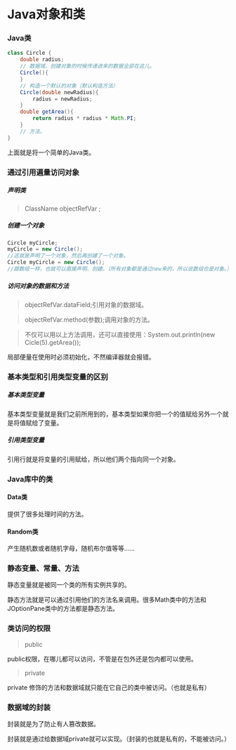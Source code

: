 # Java对象和类
### Java类
```java
class Circle {
    double radius;
    // 数据域，创建对象的时候传递进来的数据全部在这儿。
    Circle(){
    }
    // 构造一个默认的对象（默认构造方法）
    Circle(double newRadius){
        radius = newRadius;
    }
    double getArea(){
        return radius * radius * Math.PI;
    }
    // 方法。
}
```

上面就是将一个简单的Java类。

### 通过引用遍量访问对象

##### 声明类

> ClassName objectRefVar ;

##### 创建一个对象

```java 
Circle myCircle;
myCircle = new Circle();
//这就是声明了一个对象，然后再创建了一个对象。
Circle myCircle = new Circle();
//跟数组一样，也就可以直接声明、创建。（所有对象都是通过new来的，所以说数组也是对象。）
```

##### 访问对象的数据和方法

> objectRefVar.dataField;引用对象的数据域。

> objectRefVar.method(参数);调用对象的方法。

> 不仅可以用以上方法调用，还可以直接使用：System.out.println(new Cicle(5).getArea());

局部便量在使用时必须初始化，不然编译器就会报错。

### 基本类型和引用类型变量的区别

##### 基本类型变量

基本类型变量就是我们之前所用到的，基本类型如果你把一个的值赋给另外一个就是将值赋给了变量。

##### 引用类型变量

引用行就是将变量的引用赋给，所以他们两个指向同一个对象。

### Java库中的类

#### Data类

提供了很多处理时间的方法。

#### Random类

产生随机数或者随机字母，随机布尔值等等……

### 静态变量、常量、方法

静态变量就是被同一个类的所有实例共享的。

静态方法就是可以通过引用他们的方法名来调用。很多Math类中的方法和JOptionPane类中的方法都是静态方法。

### 类访问的权限

> public 

public权限，在哪儿都可以访问，不管是在包外还是包内都可以使用。

> private 

private 修饰的方法和数据域就只能在它自己的类中被访问。（也就是私有）

### 数据域的封装

封装就是为了防止有人篡改数据。

封装就是通过给数据域private就可以实现。（封装的也就是私有的，不能被访问。）

